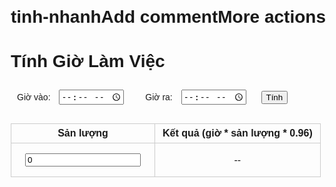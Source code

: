 # tinh-nhanh<!DOCTYPE html>Add commentMore actions
<html lang="vi">
<head>
  <meta charset="UTF-8">
  <meta name="viewport" content="width=device-width, initial-scale=1.0">
  <title>Tính Giờ Làm Việc</title>
  <style>
    body { font-family: Arial, sans-serif; margin: 20px; }
    label, input, select { margin: 10px; }
    .result { margin-top: 20px; font-weight: bold; }
    table { border-collapse: collapse; margin-top: 20px; }
    th, td { border: 1px solid #ccc; padding: 6px 12px; text-align: center; }
  </style>
</head>
<body>
  <h1>Tính Giờ Làm Việc</h1>
  <label>Giờ vào: <input type="time" id="start"></label>
  <label>Giờ ra: <input type="time" id="end"></label>
  <button onclick="calculateWorkTime()">Tính</button>

  <table>
    <thead>
      <tr>
        <th>Sản lượng</th>
        <th>Kết quả (giờ * sản lượng * 0.96)</th>
      </tr>
    </thead>
    <tbody>
      <tr>
        <td><input type="number" id="output" value="0" min="0"></td>
        <td id="finalResult">--</td>
      </tr>
    </tbody>
  </table>

  <div class="result" id="result"></div>

  <script>
    function parseTimeToMinutes(timeStr) {
      const [hours, minutes] = timeStr.split(":" ).map(Number);
      return hours * 60 + minutes;
    }

    function calculateBreakTime(startMinutes, endMinutes) {
      const breaks = [
        { start: 10 * 60, end: 10 * 60 + 10 },
        { start: 12 * 60, end: 12 * 60 + 45 },
        { start: 15 * 60, end: 15 * 60 + 10 },
        { start: 16 * 60 + 30, end: 17 * 60 },
      ];

      let totalBreak = 0;
      for (const b of breaks) {
        if (startMinutes < b.end && endMinutes > b.start) {
          const overlapStart = Math.max(startMinutes, b.start);
          const overlapEnd = Math.min(endMinutes, b.end);
          totalBreak += overlapEnd - overlapStart;
        }
      }
      return totalBreak;
    }

    function calculateWorkTime() {
      const start = document.getElementById("start").value;
      const end = document.getElementById("end").value;
      const output = parseFloat(document.getElementById("output").value);

      if (!start || !end || isNaN(output)) {
        document.getElementById("result").textContent = "Vui lòng nhập giờ vào, giờ ra và sản lượng.";
        document.getElementById("finalResult").textContent = "--";
        return;
      }

      const startMinutes = parseTimeToMinutes(start);
      const endMinutes = parseTimeToMinutes(end);
      let workMinutes = endMinutes - startMinutes;
      const breakMinutes = calculateBreakTime(startMinutes, endMinutes);
      workMinutes -= breakMinutes;
      const totalHours = workMinutes / 60;

      const final = totalHours * output * 0.96;
      document.getElementById("result").textContent =
        `Tổng giờ: ${totalHours.toFixed(2)} | Sản lượng: ${output} | Kết quả: ${final.toFixed(2)} (đã trừ ${breakMinutes} phút nghỉ).`;

      document.getElementById("finalResult").textContent = final.toFixed(2);
    }
  </script>
</body>
</html>

